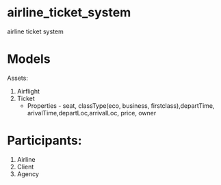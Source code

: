# airline_ticket_system

airline ticket system

# Models
Assets:
1. Airflight
2. Ticket 
    - Properties - seat, classType(eco, business, firstclass),departTime, arivalTime,departLoc,arrivalLoc, price, owner
# Participants:
1. Airline
2. Client
3. Agency
